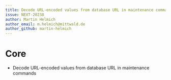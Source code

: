 ```yaml
---
title: Decode URL-encoded values from database URL in maintenance commands
issue: NEXT-20238
author: Martin Helmich
author_email: m.helmich@mittwald.de
author_github: martin-helmich
---
```

# Core
* Decode URL-encoded values from database URL in maintenance commands
